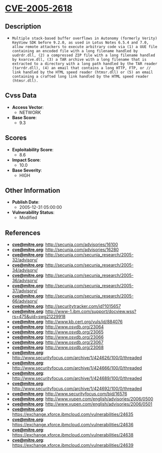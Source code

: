 
# [CVE-2005-2618](http://secunia.com/advisories/16100)

## Description

- `Multiple stack-based buffer overflows in Autonomy (formerly Verity) KeyView SDK before 9.2.0, as used in Lotus Notes 6.5.4 and 7.0, allow remote attackers to execute arbitrary code via (1) a UUE file containing an encoded file with a long filename handled by uudrdr.dll, (2) a compressed ZIP file with a long filename handled by kvarcve.dll, (3) a TAR archive with a long filename that is extracted to a directory with a long path handled by the TAR reader (tarrdr.dll), (4) an email that contains a long HTTP, FTP, or // link handled by the HTML speed reader (htmsr.dll) or (5) an email containing a crafted long link handled by the HTML speed reader (htmsr.dll).`

## Cvss Data

- **Access Vector**:
  - NETWORK
- **Base Score**:
  - 9.3

## Scores

- **Exploitability Score**:
  - 8.6
- **Impact Score**:
  - 10.0
- **Base Severity**:
  - HIGH

## Other Information

- **Publish Date**:
  - 2005-12-31 05:00:00
- **Vulnerability Status**:
  - Modified

## References

- **cve@mitre.org**: http://secunia.com/advisories/16100
- **cve@mitre.org**: http://secunia.com/advisories/16280
- **cve@mitre.org**: http://secunia.com/secunia_research/2005-32/advisory/
- **cve@mitre.org**: http://secunia.com/secunia_research/2005-34/advisory/
- **cve@mitre.org**: http://secunia.com/secunia_research/2005-36/advisory/
- **cve@mitre.org**: http://secunia.com/secunia_research/2005-37/advisory/
- **cve@mitre.org**: http://secunia.com/secunia_research/2005-66/advisory/
- **cve@mitre.org**: http://securitytracker.com/id?1015657
- **cve@mitre.org**: http://www-1.ibm.com/support/docview.wss?rs=475&uid=swg21229918
- **cve@mitre.org**: http://www.kb.cert.org/vuls/id/884076
- **cve@mitre.org**: http://www.osvdb.org/23064
- **cve@mitre.org**: http://www.osvdb.org/23065
- **cve@mitre.org**: http://www.osvdb.org/23066
- **cve@mitre.org**: http://www.osvdb.org/23067
- **cve@mitre.org**: http://www.osvdb.org/23068
- **cve@mitre.org**: http://www.securityfocus.com/archive/1/424626/100/0/threaded
- **cve@mitre.org**: http://www.securityfocus.com/archive/1/424666/100/0/threaded
- **cve@mitre.org**: http://www.securityfocus.com/archive/1/424689/100/0/threaded
- **cve@mitre.org**: http://www.securityfocus.com/archive/1/424692/100/0/threaded
- **cve@mitre.org**: http://www.securityfocus.com/bid/16576
- **cve@mitre.org**: http://www.vupen.com/english/advisories/2006/0500
- **cve@mitre.org**: http://www.vupen.com/english/advisories/2006/0501
- **cve@mitre.org**: https://exchange.xforce.ibmcloud.com/vulnerabilities/24635
- **cve@mitre.org**: https://exchange.xforce.ibmcloud.com/vulnerabilities/24636
- **cve@mitre.org**: https://exchange.xforce.ibmcloud.com/vulnerabilities/24638
- **cve@mitre.org**: https://exchange.xforce.ibmcloud.com/vulnerabilities/24639
